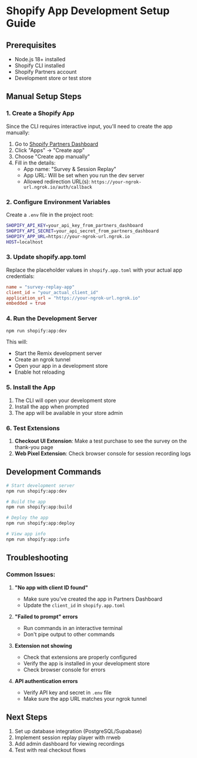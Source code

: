 # Shopify App Development Setup Guide

## Prerequisites
- Node.js 18+ installed
- Shopify CLI installed
- Shopify Partners account
- Development store or test store

## Manual Setup Steps

### 1. Create a Shopify App
Since the CLI requires interactive input, you'll need to create the app manually:

1. Go to [Shopify Partners Dashboard](https://partners.shopify.com/)
2. Click "Apps" → "Create app"
3. Choose "Create app manually"
4. Fill in the details:
   - App name: "Survey & Session Replay"
   - App URL: Will be set when you run the dev server
   - Allowed redirection URL(s): `https://your-ngrok-url.ngrok.io/auth/callback`

### 2. Configure Environment Variables
Create a `.env` file in the project root:

```bash
SHOPIFY_API_KEY=your_api_key_from_partners_dashboard
SHOPIFY_API_SECRET=your_api_secret_from_partners_dashboard
SHOPIFY_APP_URL=https://your-ngrok-url.ngrok.io
HOST=localhost
```

### 3. Update shopify.app.toml
Replace the placeholder values in `shopify.app.toml` with your actual app credentials:

```toml
name = "survey-replay-app"
client_id = "your_actual_client_id"
application_url = "https://your-ngrok-url.ngrok.io"
embedded = true
```

### 4. Run the Development Server
```bash
npm run shopify:app:dev
```

This will:
- Start the Remix development server
- Create an ngrok tunnel
- Open your app in a development store
- Enable hot reloading

### 5. Install the App
1. The CLI will open your development store
2. Install the app when prompted
3. The app will be available in your store admin

### 6. Test Extensions
1. **Checkout UI Extension**: Make a test purchase to see the survey on the thank-you page
2. **Web Pixel Extension**: Check browser console for session recording logs

## Development Commands

```bash
# Start development server
npm run shopify:app:dev

# Build the app
npm run shopify:app:build

# Deploy the app
npm run shopify:app:deploy

# View app info
npm run shopify:app:info
```

## Troubleshooting

### Common Issues:

1. **"No app with client ID found"**
   - Make sure you've created the app in Partners Dashboard
   - Update the `client_id` in `shopify.app.toml`

2. **"Failed to prompt" errors**
   - Run commands in an interactive terminal
   - Don't pipe output to other commands

3. **Extension not showing**
   - Check that extensions are properly configured
   - Verify the app is installed in your development store
   - Check browser console for errors

4. **API authentication errors**
   - Verify API key and secret in `.env` file
   - Make sure the app URL matches your ngrok tunnel

## Next Steps
1. Set up database integration (PostgreSQL/Supabase)
2. Implement session replay player with rrweb
3. Add admin dashboard for viewing recordings
4. Test with real checkout flows
